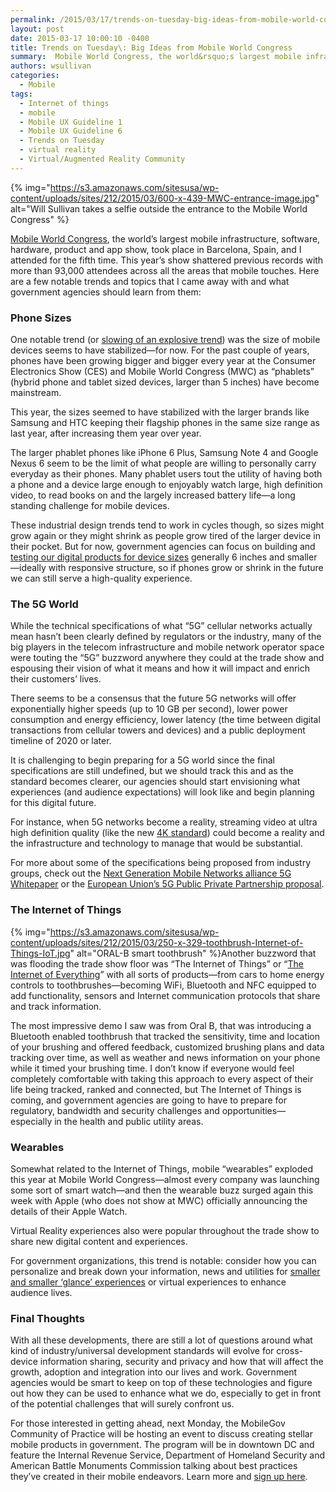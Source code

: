 ```yaml
---
permalink: /2015/03/17/trends-on-tuesday-big-ideas-from-mobile-world-congress/
layout: post
date: 2015-03-17 10:00:10 -0400
title: Trends on Tuesday\: Big Ideas from Mobile World Congress
summary:  Mobile World Congress, the world&rsquo;s largest mobile infrastructure, software, hardware, product and app show, took place in Barcelona, Spain, and I attended for the fifth time. This year&rsquo;s show shattered previous records with more than 93,000 attendees across all
authors: wsullivan
categories:
  - Mobile
tags:
  - Internet of things
  - mobile
  - Mobile UX Guideline 1
  - Mobile UX Guideline 6
  - Trends on Tuesday
  - virtual reality
  - Virtual/Augmented Reality Community
---
```


{% img="https://s3.amazonaws.com/sitesusa/wp-content/uploads/sites/212/2015/03/600-x-439-MWC-entrance-image.jpg" alt="Will Sullivan takes a selfie outside the entrance to the Mobile World Congress" %}

[Mobile World Congress](http://mobileworldcongress.com/), the world’s largest mobile infrastructure, software, hardware, product and app show, took place in Barcelona, Spain, and I attended for the fifth time. This year’s show shattered previous records with more than 93,000 attendees across all the areas that mobile touches. Here are a few notable trends and topics that I came away with and what government agencies should learn from them:

### Phone Sizes

One notable trend (or [slowing of an explosive trend](https://www.WHATEVER/2015/01/06/trends-on-tuesday-phablets-top-tablets-in-post-holiday-activations/ "Trends on Tuesday: Phablets Top Tablets in Post-Holiday Activations")) was the size of mobile devices seems to have stabilized—for now. For the past couple of years, phones have been growing bigger and bigger every year at the Consumer Electronics Show (CES) and Mobile World Congress (MWC) as “phablets” (hybrid phone and tablet sized devices, larger than 5 inches) have become mainstream.

This year, the sizes seemed to have stabilized with the larger brands like Samsung and HTC keeping their flagship phones in the same size range as last year, after increasing them year over year.

The larger phablet phones like iPhone 6 Plus, Samsung Note 4 and Google Nexus 6 seem to be the limit of what people are willing to personally carry everyday as their phones. Many phablet users tout the utility of having both a phone and a device large enough to enjoyably watch large, high definition video, to read books on and the largely increased battery life—a long standing challenge for mobile devices.

These industrial design trends tend to work in cycles though, so sizes might grow again or they might shrink as people grow tired of the larger device in their pocket. But for now, government agencies can focus on building and [testing our digital products for device sizes](https://www.WHATEVER/2015/02/24/trends-on-tuesday-mobile-web-lessons-from-the-crowdsource-mobile-testing-program/ "Trends on Tuesday: Mobile Web Lessons From the CrowdSource Mobile Testing Program") generally 6 inches and smaller—ideally with responsive structure, so if phones grow or shrink in the future we can still serve a high-quality experience.

### The 5G World

While the technical specifications of what “5G” cellular networks actually mean hasn’t been clearly defined by regulators or the industry, many of the big players in the telecom infrastructure and mobile network operator space were touting the “5G” buzzword anywhere they could at the trade show and espousing their vision of what it means and how it will impact and enrich their customers&#8217; lives.

There seems to be a consensus that the future 5G networks will offer exponentially higher speeds (up to 10 GB per second), lower power consumption and energy efficiency, lower latency (the time between digital transactions from cellular towers and devices) and a public deployment timeline of 2020 or later.

It is challenging to begin preparing for a 5G world since the final specifications are still undefined, but we should track this and as the standard becomes clearer, our agencies should start envisioning what experiences (and audience expectations) will look like and begin planning for this digital future.

For instance, when 5G networks become a reality, streaming video at ultra high definition quality (like the new [4K standard](http://en.wikipedia.org/wiki/4K_resolution)) could become a reality and the infrastructure and technology to manage that would be substantial.

For more about some of the specifications being proposed from industry groups, check out the [Next Generation Mobile Networks alliance 5G Whitepaper](http://ngmn.org/fileadmin/ngmn/content/images/news/ngmn_news/NGMN_5G_White_Paper_V1_0.pdf) or the [European Union’s 5G Public Private Partnership proposal](http://5g-ppp.eu/wp-content/uploads/2015/02/5G-Vision-Brochure-v1.pdf).

### The Internet of Things

{% img="https://s3.amazonaws.com/sitesusa/wp-content/uploads/sites/212/2015/03/250-x-329-toothbrush-Internet-of-Things-IoT.jpg" alt="ORAL-B smart toothbrush" %}Another buzzword that was flooding the trade show floor was “The Internet of Things” or “[The Internet of Everything](https://www.WHATEVER/2015/02/26/the-internet-of-everything-small-business-opportunities/ "The Internet of Everything & Small Business Opportunities")” with all sorts of products—from cars to home energy controls to toothbrushes—becoming WiFi, Bluetooth and NFC equipped to add functionality, sensors and Internet communication protocols that share and track information.

The most impressive demo I saw was from Oral B, that was introducing a Bluetooth enabled toothbrush that tracked the sensitivity, time and location of your brushing and offered feedback, customized brushing plans and data tracking over time, as well as weather and news information on your phone while it timed your brushing time. I don’t know if everyone would feel completely comfortable with taking this approach to every aspect of their life being tracked, ranked and connected, but The Internet of Things is coming, and government agencies are going to have to prepare for regulatory, bandwidth and security challenges and opportunities—especially in the health and public utility areas.

### Wearables

Somewhat related to the Internet of Things, mobile “wearables” exploded this year at Mobile World Congress—almost every company was launching some sort of smart watch—and then the wearable buzz surged again this week with Apple (who does not show at MWC) officially announcing the details of their Apple Watch.

Virtual Reality experiences also were popular throughout the trade show to share new digital content and experiences.

For government organizations, this trend is notable: consider how you can personalize and break down your information, news and utilities for [smaller and smaller ‘glance’ experiences](http://www.niemanlab.org/2014/09/wearables-could-make-the-glance-a-new-subatomic-unit-of-news/) or virtual experiences to enhance audience lives.

### Final Thoughts

With all these developments, there are still a lot of questions around what kind of industry/universal development standards will evolve for cross-device information sharing, security and privacy and how that will affect the growth, adoption and integration into our lives and work. Government agencies would be smart to keep on top of these technologies and figure out how they can be used to enhance what we do, especially to get in front of the potential challenges that will surely confront us.

For those interested in getting ahead, next Monday, the MobileGov Community of Practice will be hosting an event to discuss creating stellar mobile products in government. The program will be in downtown DC and feature the Internal Revenue Service, Department of Homeland Security and American Battle Monuments Commission talking about best practices they&#8217;ve created in their mobile endeavors. Learn more and [sign up here](https://www.WHATEVER/event/creating-stellar-mobile-products-in-the-government/).